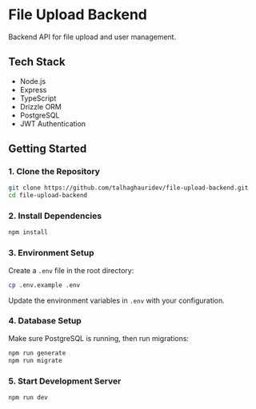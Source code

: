 # File Upload Backend

Backend API for file upload and user management.

## Tech Stack

- Node.js
- Express
- TypeScript
- Drizzle ORM
- PostgreSQL
- JWT Authentication

## Getting Started

### 1. Clone the Repository

```bash
git clone https://github.com/talhaghauridev/file-upload-backend.git
cd file-upload-backend
```

### 2. Install Dependencies

```bash
npm install
```

### 3. Environment Setup

Create a `.env` file in the root directory:

```bash
cp .env.example .env
```

Update the environment variables in `.env` with your configuration.

### 4. Database Setup

Make sure PostgreSQL is running, then run migrations:

```bash
npm run generate
npm run migrate
```

### 5. Start Development Server

```bash
npm run dev
```
